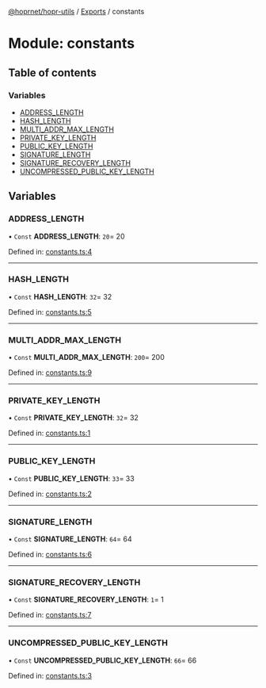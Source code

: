 [@hoprnet/hopr-utils](../README.md) / [Exports](../modules.md) / constants

# Module: constants

## Table of contents

### Variables

- [ADDRESS\_LENGTH](constants.md#address_length)
- [HASH\_LENGTH](constants.md#hash_length)
- [MULTI\_ADDR\_MAX\_LENGTH](constants.md#multi_addr_max_length)
- [PRIVATE\_KEY\_LENGTH](constants.md#private_key_length)
- [PUBLIC\_KEY\_LENGTH](constants.md#public_key_length)
- [SIGNATURE\_LENGTH](constants.md#signature_length)
- [SIGNATURE\_RECOVERY\_LENGTH](constants.md#signature_recovery_length)
- [UNCOMPRESSED\_PUBLIC\_KEY\_LENGTH](constants.md#uncompressed_public_key_length)

## Variables

### ADDRESS\_LENGTH

• `Const` **ADDRESS\_LENGTH**: ``20``= 20

Defined in: [constants.ts:4](https://github.com/hoprnet/hoprnet/blob/448a47a/packages/utils/src/constants.ts#L4)

___

### HASH\_LENGTH

• `Const` **HASH\_LENGTH**: ``32``= 32

Defined in: [constants.ts:5](https://github.com/hoprnet/hoprnet/blob/448a47a/packages/utils/src/constants.ts#L5)

___

### MULTI\_ADDR\_MAX\_LENGTH

• `Const` **MULTI\_ADDR\_MAX\_LENGTH**: ``200``= 200

Defined in: [constants.ts:9](https://github.com/hoprnet/hoprnet/blob/448a47a/packages/utils/src/constants.ts#L9)

___

### PRIVATE\_KEY\_LENGTH

• `Const` **PRIVATE\_KEY\_LENGTH**: ``32``= 32

Defined in: [constants.ts:1](https://github.com/hoprnet/hoprnet/blob/448a47a/packages/utils/src/constants.ts#L1)

___

### PUBLIC\_KEY\_LENGTH

• `Const` **PUBLIC\_KEY\_LENGTH**: ``33``= 33

Defined in: [constants.ts:2](https://github.com/hoprnet/hoprnet/blob/448a47a/packages/utils/src/constants.ts#L2)

___

### SIGNATURE\_LENGTH

• `Const` **SIGNATURE\_LENGTH**: ``64``= 64

Defined in: [constants.ts:6](https://github.com/hoprnet/hoprnet/blob/448a47a/packages/utils/src/constants.ts#L6)

___

### SIGNATURE\_RECOVERY\_LENGTH

• `Const` **SIGNATURE\_RECOVERY\_LENGTH**: ``1``= 1

Defined in: [constants.ts:7](https://github.com/hoprnet/hoprnet/blob/448a47a/packages/utils/src/constants.ts#L7)

___

### UNCOMPRESSED\_PUBLIC\_KEY\_LENGTH

• `Const` **UNCOMPRESSED\_PUBLIC\_KEY\_LENGTH**: ``66``= 66

Defined in: [constants.ts:3](https://github.com/hoprnet/hoprnet/blob/448a47a/packages/utils/src/constants.ts#L3)
